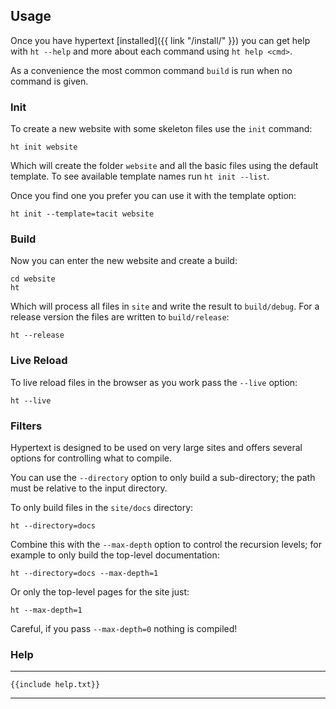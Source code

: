 ## Usage

Once you have hypertext [installed]({{ link "/install/" }}) you can get help with `ht --help` and more about each command using `ht help <cmd>`.

As a convenience the most common command `build` is run when no command is given.

### Init

To create a new website with some skeleton files use the `init` command:

```
ht init website
```

Which will create the folder `website` and all the basic files using the default template. To see available template names run `ht init --list`.

Once you find one you prefer you can use it with the template option:

```
ht init --template=tacit website
```

### Build

Now you can enter the new website and create a build:

```
cd website
ht
```

Which will process all files in `site` and write the result to `build/debug`. For a release version the files are written to `build/release`:

```
ht --release
```

### Live Reload

To live reload files in the browser as you work pass the `--live` option:

```
ht --live
```

### Filters

Hypertext is designed to be used on very large sites and offers several options for controlling what to compile.

You can use the `--directory` option to only build a sub-directory; the path must be relative to the input directory.

To only build files in the `site/docs` directory:

```
ht --directory=docs
```

Combine this with the `--max-depth` option to control the recursion levels; for example to only build the top-level documentation:

```
ht --directory=docs --max-depth=1
```

Or only the top-level pages for the site just:

```
ht --max-depth=1
```

Careful, if you pass `--max-depth=0` nothing is compiled!

### Help

---

```
{{include help.txt}}
```

---

